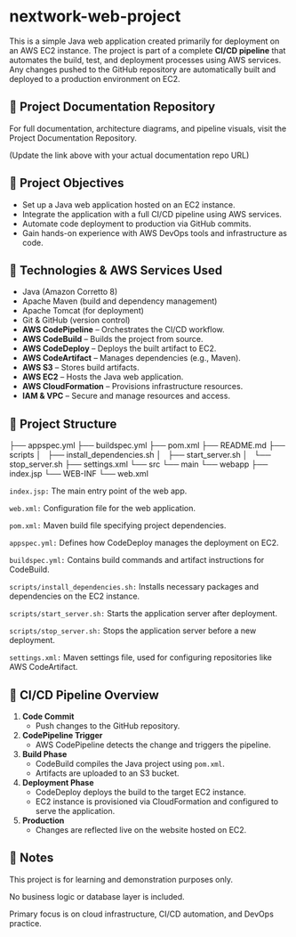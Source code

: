 

# nextwork-web-project

This is a simple Java web application created primarily for deployment on an AWS EC2 instance. The project is part of a complete **CI/CD pipeline** that automates the build, test, and deployment processes using AWS services. Any changes pushed to the GitHub repository are automatically built and deployed to a production environment on EC2.

## 📘 Project Documentation Repository
For full documentation, architecture diagrams, and pipeline visuals, visit the Project Documentation Repository.

(Update the link above with your actual documentation repo URL)


## 🎯 Project Objectives

- Set up a Java web application hosted on an EC2 instance.
- Integrate the application with a full CI/CD pipeline using AWS services.
- Automate code deployment to production via GitHub commits.
- Gain hands-on experience with AWS DevOps tools and infrastructure as code.

## 🧰 Technologies & AWS Services Used

- Java (Amazon Corretto 8)
- Apache Maven (build and dependency management)
- Apache Tomcat (for deployment)
- Git & GitHub (version control)
- **AWS CodePipeline** – Orchestrates the CI/CD workflow.
- **AWS CodeBuild** – Builds the project from source.
- **AWS CodeDeploy** – Deploys the built artifact to EC2.
- **AWS CodeArtifact** – Manages dependencies (e.g., Maven).
- **AWS S3** – Stores build artifacts.
- **AWS EC2** – Hosts the Java web application.
- **AWS CloudFormation** – Provisions infrastructure resources.
- **IAM & VPC** – Secure and manage resources and access.

## 📁 Project Structure

├── appspec.yml
├── buildspec.yml
├── pom.xml
├── README.md
├── scripts
│   ├── install_dependencies.sh
│   ├── start_server.sh
│   └── stop_server.sh
├── settings.xml
└── src
    └── main
        └── webapp
            ├── index.jsp
            └── WEB-INF
                └── web.xml


`index.jsp:` The main entry point of the web app.

`web.xml:` Configuration file for the web application.

`pom.xml:` Maven build file specifying project dependencies.

`appspec.yml:` Defines how CodeDeploy manages the deployment on EC2.

`buildspec.yml:` Contains build commands and artifact instructions for CodeBuild.

`scripts/install_dependencies.sh:` Installs necessary packages and dependencies on the EC2 instance.

`scripts/start_server.sh:` Starts the application server after deployment.

`scripts/stop_server.sh:` Stops the application server before a new deployment.

`settings.xml:` Maven settings file, used for configuring repositories like AWS CodeArtifact.

## 🚀 CI/CD Pipeline Overview

1. **Code Commit**
   - Push changes to the GitHub repository.
2. **CodePipeline Trigger**
   - AWS CodePipeline detects the change and triggers the pipeline.
3. **Build Phase**
   - CodeBuild compiles the Java project using `pom.xml`.
   - Artifacts are uploaded to an S3 bucket.
4. **Deployment Phase**
   - CodeDeploy deploys the build to the target EC2 instance.
   - EC2 instance is provisioned via CloudFormation and configured to serve the application.
5. **Production**
   - Changes are reflected live on the website hosted on EC2.


## 📌 Notes
This project is for learning and demonstration purposes only.

No business logic or database layer is included.

Primary focus is on cloud infrastructure, CI/CD automation, and DevOps practice.

